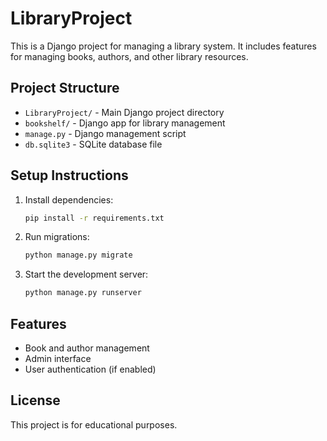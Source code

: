 # LibraryProject

This is a Django project for managing a library system. It includes features for managing books, authors, and other library resources.

## Project Structure

- `LibraryProject/` - Main Django project directory
- `bookshelf/` - Django app for library management
- `manage.py` - Django management script
- `db.sqlite3` - SQLite database file

## Setup Instructions

1. Install dependencies:
   ```bash
   pip install -r requirements.txt
   ```
2. Run migrations:
   ```bash
   python manage.py migrate
   ```
3. Start the development server:
   ```bash
   python manage.py runserver
   ```

## Features
- Book and author management
- Admin interface
- User authentication (if enabled)

## License
This project is for educational purposes.
